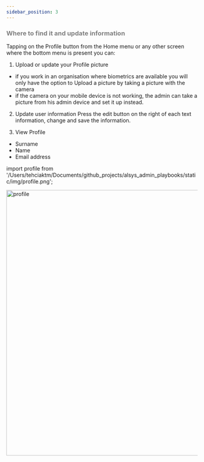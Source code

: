 ```yaml
---
sidebar_position: 3
---
```




### <font color="gray">Where to find it and update information</font>

Tapping on the Profile button from the Home menu or any other screen where the bottom menu is present you can:

 1. Upload or update your Profile picture

* if you work in an organisation where biometrics are available you will only have the option to Upload a picture by taking a picture with the camera
* if the camera on your mobile device is not working, the admin can take a picture from his admin device and set it up instead.

2. Update user information
Press the edit button on the right of each text information, change and save the information.

3. View Profile
* Surname
* Name
* Email address

import profile from '/Users/tehciaktm/Documents/github_projects/alsys_admin_playbooks/static/img/profile.png';

<img src={profile} alt="profile" width="700"/>


